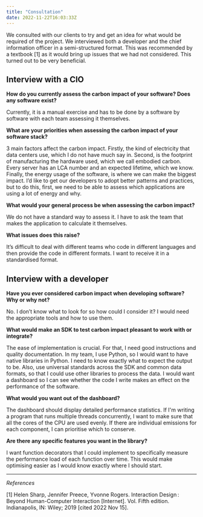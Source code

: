 ```yaml
---
title: "Consultation"
date: 2022-11-22T16:03:33Z
---
```


We consulted with our clients to try and get an idea for what would be required of the project.
We interviewed both a developer and the chief information officer in a semi-structured format.
This was recommended by a textbook [1] as it would bring up issues that we had not considered.
This turned out to be very beneficial.


## Interview with a CIO
**How do you currently assess the carbon impact of your software? Does any software exist?**


Currently, it is a manual exercise and has to be done by a software by software with each team assessing it themselves.​

**What are your priorities when assessing the carbon impact of your software stack?**


3 main factors affect the carbon impact. Firstly, the kind of electricity that data centers use, which I do not have much say in. Second, is the footprint of manufacturing the hardware used, which we call embodied carbon. Every server has an LCA number and an expected lifetime, which we know. Finally, the energy usage of the software, is where we can make the biggest impact. I’d like to get our developers to adopt better patterns and practices, but to do this, first, we need to be able to assess which applications are using a lot of energy and why.​

**What would your general process be when assessing the carbon impact?​**


We do not have a standard way to assess it. I have to ask the team that makes the application to calculate it themselves. ​

**What issues does this raise?​**


It’s difficult to deal with different teams who code in different languages and then provide the code in different formats. I want to receive it in a standardised format.


## Interview with a developer
**Have you ever considered carbon impact when developing software? Why or why not?​**


No. I don’t know what to look for so how could I consider it? I would need the appropriate tools and how to use them.​

**What would make an SDK to test carbon impact pleasant to work with or integrate?​**


The ease of implementation is crucial. For that, I need good instructions and quality documentation. In my team, I use Python, so I would want to have native libraries in Python. I need to know exactly what to expect the output to be. Also, use universal standards across the SDK and common data formats, so that I could use other libraries to process the data. I would want a dashboard so I can see whether the code I write makes an effect on the performance of the software.​

**What would you want out of the dashboard?​**


The dashboard should display detailed performance statistics. If I'm writing a program that runs multiple threads concurrently, I want to make sure that all the cores of the CPU are used evenly. If there are individual emissions for each component, I can prioritise which to conserve.​

**Are there any specific features you want in the library?​**


I want function decorators that I could implement to specifically measure the performance load of each function over time. This would make optimising easier as I would know exactly where I should start.




***
*References*


[1] Helen Sharp, Jennifer Preece, Yvonne Rogers. Interaction Design : Beyond Human-Computer Interaction [Internet]. Vol. Fifth edition. Indianapolis, IN: Wiley; 2019 [cited 2022 Nov 15].